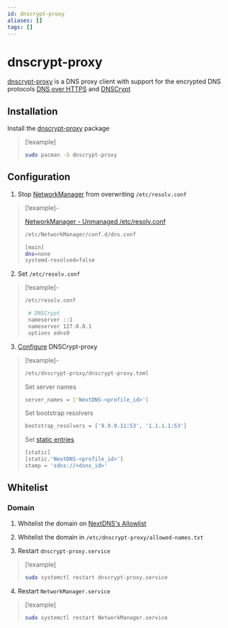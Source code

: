 ```yaml
---
id: dnscrypt-proxy
aliases: []
tags: []
---
```


# dnscrypt-proxy

[dnscrypt-proxy](https://wiki.archlinux.org/title/Dnscrypt-proxy)
is a DNS proxy client with support for the encrypted DNS protocols
[DNS over HTTPS](https://wiki.archlinux.org/title/Domain_name_resolution#Privacy_and_security)
and [DNSCrypt](https://dnscrypt.info/)

## Installation

Install the [dnscrypt-proxy](https://archlinux.org/packages/extra/x86_64/dnscrypt-proxy/)
package

> [!example]
>
> ```sh
> sudo pacman -S dnscrypt-proxy
>```

## Configuration

1. Stop [NetworkManager](https://wiki.archlinux.org/title/NetworkManager)
   from overwriting `/etc/resolv.conf`

> [!example]-
>
> [NetworkManager - Unmanaged /etc/resolv.conf](https://wiki.archlinux.org/title/NetworkManager#Unmanaged_/etc/resolv.conf)
>
> ```sh
> /etc/NetworkManager/conf.d/dns.conf
> ```
> ```sh
> [main]
> dns=none
> systemd-resolved=false
> ```

2. Set `/etc/resolv.conf`

> [!example]-
>
> ```sh
> /etc/resolv.conf
> ```
> ```sh
>  # DNSCrypt
>  nameserver ::1
>  nameserver 127.0.0.1
>  options edns0
> ```

3. [Configure](https://wiki.archlinux.org/title/Dnscrypt-proxy#Configuration)
   DNSCrypt-proxy

> [!example]-
>
> ```sh
> /etc/dnscrypt-proxy/dnscrypt-proxy.toml
> ```
>
> Set server names
>
> ```sh
> server_names = ['NextDNS-<profile_id>']
> ```
>
> Set bootstrap resolvers
>
> ```sh
> bootstrap_resolvers = ['9.9.9.11:53', '1.1.1.1:53']
> ```
>
> Set [static entries](https://my.nextdns.io/<uid>/setup)
>
> ```sh
> [static]
> [static.'NextDNS-<profile_id>']
> stamp = 'sdns://<dsns_id>'
> ```

## Whitelist

### Domain

1. Whitelist the domain on [NextDNS's Allowlist](https://my.nextdns.io/<uid>/allowlist)

2. Whitelist the domain in `/etc/dnscrypt-proxy/allowed-names.txt`

3. Restart `dnscrypt-proxy.service`

> [!example]
>
> ```sh
> sudo systemctl restart dnscrypt-proxy.service
> ```

4. Restart `NetworkManager.service`

> [!example]
>
> ```sh
> sudo systemctl restart NetworkManager.service
> ```

